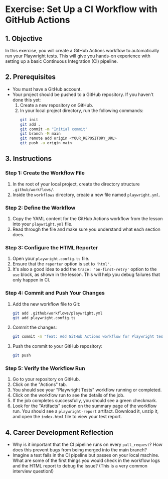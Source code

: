 # Exercise: Set Up a CI Workflow with GitHub Actions

## 1. Objective

In this exercise, you will create a GitHub Actions workflow to automatically run your Playwright tests. This will give you hands-on experience with setting up a basic Continuous Integration (CI) pipeline.

## 2. Prerequisites

-   You must have a GitHub account.
-   Your project should be pushed to a GitHub repository. If you haven't done this yet:
    1.  Create a new repository on GitHub.
    2.  In your local project directory, run the following commands:
        ```bash
        git init
        git add .
        git commit -m "Initial commit"
        git branch -M main
        git remote add origin <YOUR_REPOSITORY_URL>
        git push -u origin main
        ```

## 3. Instructions

### Step 1: Create the Workflow File

1.  In the root of your local project, create the directory structure `.github/workflows/`.
2.  Inside the `workflows` directory, create a new file named `playwright.yml`.

### Step 2: Define the Workflow

1.  Copy the YAML content for the GitHub Actions workflow from the lesson into your `playwright.yml` file.
2.  Read through the file and make sure you understand what each section does.

### Step 3: Configure the HTML Reporter

1.  Open your `playwright.config.ts` file.
2.  Ensure that the `reporter` option is set to `'html'`.
3.  It's also a good idea to add the `trace: 'on-first-retry'` option to the `use` block, as shown in the lesson. This will help you debug failures that only happen in CI.

### Step 4: Commit and Push Your Changes

1.  Add the new workflow file to Git:
    ```bash
    git add .github/workflows/playwright.yml
    git add playwright.config.ts
    ```
2.  Commit the changes:
    ```bash
    git commit -m "feat: Add GitHub Actions workflow for Playwright tests"
    ```
3.  Push the commit to your GitHub repository:
    ```bash
    git push
    ```

### Step 5: Verify the Workflow Run

1.  Go to your repository on GitHub.
2.  Click on the "Actions" tab.
3.  You should see your "Playwright Tests" workflow running or completed.
4.  Click on the workflow run to see the details of the job.
5.  If the job completes successfully, you should see a green checkmark.
6.  Look for the "Artifacts" section on the summary page of the workflow run. You should see a `playwright-report` artifact. Download it, unzip it, and open the `index.html` file to view your test report.

## 4. Career Development Reflection

-   Why is it important that the CI pipeline runs on every `pull_request`? How does this prevent bugs from being merged into the main branch?
-   Imagine a test fails in the CI pipeline but passes on your local machine. What are some of the first things you would check in the workflow logs and the HTML report to debug the issue? (This is a very common interview question!)